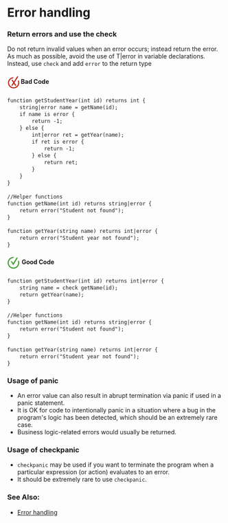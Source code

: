 # Error handling

<h3>Return errors and use the check</h3>

Do not return invalid values when an error occurs; instead return the error.
As much as possible, avoid the use of T|error in variable declarations. Instead, use `check` and add `error` to the return type

<h4><img align="center" height="30" src="../img/BadCode.png"> Bad Code</h4>

```bal
function getStudentYear(int id) returns int {
    string|error name = getName(id);
    if name is error {
        return -1;
    } else {
        int|error ret = getYear(name);
        if ret is error {
            return -1;
        } else {
            return ret;
        }
    }
}

//Helper functions
function getName(int id) returns string|error {
    return error("Student not found");
}

function getYear(string name) returns int|error {
    return error("Student year not found");
}
```

<h4><img align="center" height="30" src="../img/GoodCode.png"> Good Code</h4>

```bal
function getStudentYear(int id) returns int|error {
    string name = check getName(id);
    return getYear(name);
}

//Helper functions
function getName(int id) returns string|error {
    return error("Student not found");
}

function getYear(string name) returns int|error {
    return error("Student year not found");
}
```

<h3>Usage of panic</h3>

- An error value can also result in abrupt termination via panic if used in a panic statement.
- It is OK for code to intentionally panic in a situation where a bug in the program's logic has been detected, which should be an extremely rare case.
- Business logic-related errors would usually be returned.

<h3>Usage of checkpanic</h3>

- `checkpanic` may be used if you want to terminate the program when a particular expression (or action) evaluates to an error.
- It should be extremely rare to use `checkpanic`.

### See Also:

- [Error handling](https://ballerina.io/learn/language-basics/#error-handling)
